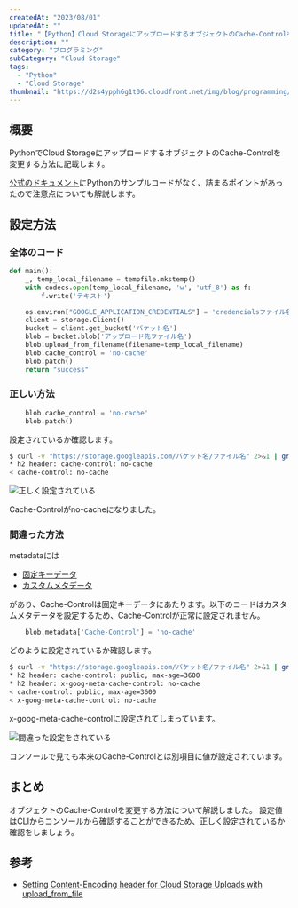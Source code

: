 ```yaml
---
createdAt: "2023/08/01"
updatedAt: ""
title: "【Python】Cloud StorageにアップロードするオブジェクトのCache-Controlを変更する"
description: ""
category: "プログラミング"
subCategory: "Cloud Storage"
tags:
  - "Python"
  - "Cloud Storage"
thumbnail: "https://d2s4ypph6g1t06.cloudfront.net/img/blog/programming/cloud-storage-cache-control/ok.png"
---
```


## 概要

PythonでCloud StorageにアップロードするオブジェクトのCache-Controlを変更する方法に記載します。

[公式のドキュメント](https://cloud.google.com/storage/docs/viewing-editing-metadata?hl=ja#edit)にPythonのサンプルコードがなく、詰まるポイントがあったので注意点についても解説します。

## 設定方法

### 全体のコード

```python [upload.py]
def main():
    _, temp_local_filename = tempfile.mkstemp()
    with codecs.open(temp_local_filename, 'w', 'utf_8') as f:
        f.write('テキスト')

    os.environ["GOOGLE_APPLICATION_CREDENTIALS"] = 'credencialsファイル名'
    client = storage.Client()
    bucket = client.get_bucket('バケット名')
    blob = bucket.blob('アップロード先ファイル名')
    blob.upload_from_filename(filename=temp_local_filename)
    blob.cache_control = 'no-cache'
    blob.patch()
    return "success"
```

### 正しい方法

```python [upload.py]
    blob.cache_control = 'no-cache'
    blob.patch()
```

設定されているか確認します。

```bash
$ curl -v "https://storage.googleapis.com/バケット名/ファイル名" 2>&1 | grep -i Cache-Control
* h2 header: cache-control: no-cache
< cache-control: no-cache
```

![正しく設定されている](https://d2s4ypph6g1t06.cloudfront.net/img/blog/programming/cloud-storage-cache-control/ok.png)

Cache-Controlがno-cacheになりました。

### 間違った方法

metadataには

- [固定キーデータ](https://cloud.google.com/storage/docs/metadata?hl=ja#mutable)
- [カスタムメタデータ](https://cloud.google.com/storage/docs/metadata?hl=ja#custom-metadata)

があり、Cache-Controlは固定キーデータにあたります。以下のコードはカスタムメタデータを設定するため、Cache-Controlが正常に設定されません。

```python [upload.py]
    blob.metadata['Cache-Control'] = 'no-cache'
```

どのように設定されているか確認します。

```bash
$ curl -v "https://storage.googleapis.com/バケット名/ファイル名" 2>&1 | grep -i Cache-Control
* h2 header: cache-control: public, max-age=3600
* h2 header: x-goog-meta-cache-control: no-cache
< cache-control: public, max-age=3600
< x-goog-meta-cache-control: no-cache
```

x-goog-meta-cache-controlに設定されてしまっています。

![間違った設定をされている](https://d2s4ypph6g1t06.cloudfront.net/img/blog/programming/cloud-storage-cache-control/ng.png)

コンソールで見ても本来のCache-Controlとは別項目に値が設定されています。

## まとめ

オブジェクトのCache-Controlを変更する方法について解説しました。
設定値はCLIからコンソールから確認することができるため、正しく設定されているか確認をしましょう。

## 参考

- [Setting Content-Encoding header for Cloud Storage Uploads with upload_from_file](https://github.com/googleapis/google-cloud-python/issues/3099)
